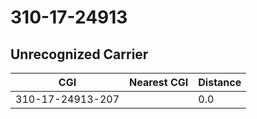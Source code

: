 # 310-17-24913
## Unrecognized Carrier


| CGI | Nearest CGI | Distance |
|-----|-------------|----------|
| 310-17-24913-207 |  | 0.0 |
